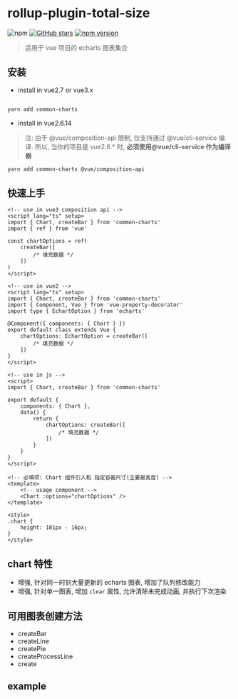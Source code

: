 # rollup-plugin-total-size

![npm](https://img.shields.io/npm/dw/common-charts.svg)
[![GitHub stars](https://img.shields.io/github/stars/halo951/common-charts.svg?style=social&label=common-charts)](https://github.com/halo951/common-charts)
[![npm version](https://badge.fury.io/js/common-charts.svg)](https://badge.fury.io/js/common-charts)

> 适用于 vue 项目的 echarts 图表集合

## 安装

-   install in vue2.7 or vue3.x

```bash

yarn add common-charts

```

-   install in vue2.6.14

> 注: 由于 @vue/composition-api 限制, 仅支持通过 @vue/cli-service 编译. 所以, 当你的项目是 vue2.6.\* 时, **必须使用@vue/cli-service 作为编译器**

```bash
yarn add common-charts @vue/composition-api
```

## 快速上手

```vue
<!-- use in vue3 composition api -->
<script lang="ts" setup>
import { Chart, createBar } from 'common-charts'
import { ref } from 'vue'

const chartOptions = ref(
    createBar([
        /* 填充数据 */
    ])
)
</script>

<!-- use in vue2 -->
<script lang="ts" setup>
import { Chart, createBar } from 'common-charts'
import { Component, Vue } from 'vue-property-decorator'
import type { EchartOption } from 'echarts'

@Component({ components: { Chart } })
export default class extends Vue {
    chartOptions: EchartOption = createBar([
        /* 填充数据 */
    ])
}
</script>

<!-- use in js -->
<script>
import { Chart, createBar } from 'common-charts'

export default {
    components: { Chart },
    data() {
        return {
            chartOptions: createBar([
                /* 填充数据 */
            ])
        }
    }
}
</script>

<!-- 必填项: Chart 组件引入和 指定容器尺寸(主要是高度) -->
<template>
    <!-- usage component -->
    <Chart :options="chartOptions" />
</template>

<style>
.chart {
    height: 181px - 16px;
}
</style>
```

## chart 特性

-   增强, 针对同一时刻大量更新的 echarts 图表, 增加了队列修改能力
-   增强, 针对单一图表, 增加 `clear` 属性, 允许清除未完成动画, 并执行下次渲染

## 可用图表创建方法

-   createBar
-   createLine
-   createPie
-   createProcessLine
-   create

## example
